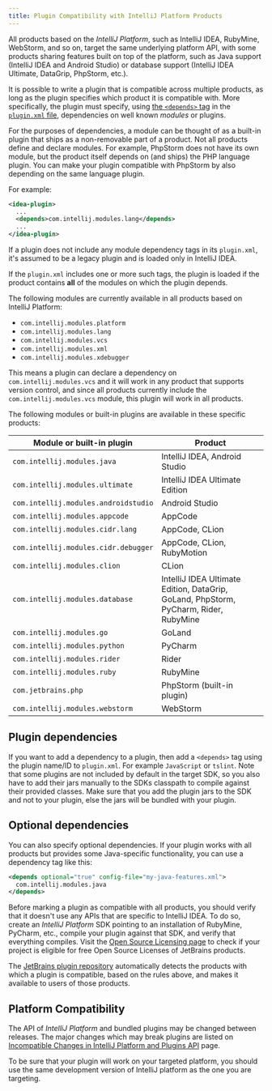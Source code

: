 ```yaml
---
title: Plugin Compatibility with IntelliJ Platform Products
---
```


<!--TODO link to sample_plugin file-->

All products based on the _IntelliJ Platform_, such as IntelliJ IDEA, RubyMine, WebStorm, and so on, target the same underlying platform API, with some products sharing features built on top of the platform, such as Java support (IntelliJ IDEA
and Android Studio) or database support (IntelliJ IDEA Ultimate, DataGrip, PhpStorm, etc.).

It is possible to write a plugin that is compatible across multiple products, as long as the plugin specifies which product it is compatible with. More specifically, the plugin must specify, using [the `<depends>` tag](/basics/plugin_structure/plugin_dependencies.md) in the [`plugin.xml` file](/basics/plugin_structure/plugin_configuration_file.md), dependencies on well known _modules_ or plugins.

For the purposes of dependencies, a module can be thought of as a built-in plugin that ships as a non-removable part of a product. Not all products define and declare modules. For example, PhpStorm does not have its own module, but the product itself depends on (and ships) the PHP language plugin. You can make your plugin compatible with PhpStorm by also depending on the same language plugin.

For example:

```xml
<idea-plugin>
  ...
  <depends>com.intellij.modules.lang</depends>
  ...
</idea-plugin>
```

<!--TODO link to sample_plugin file--> 

If a plugin does not include any module dependency tags in its `plugin.xml`, it's assumed to be a legacy plugin and is loaded only in IntelliJ IDEA. 

If the `plugin.xml` includes one or more such tags, the plugin is loaded if the product contains **all** of the modules on which the plugin depends.

The following modules are currently available in all products based on IntelliJ Platform:

* `com.intellij.modules.platform`
* `com.intellij.modules.lang`
* `com.intellij.modules.vcs`
* `com.intellij.modules.xml`
* `com.intellij.modules.xdebugger`

This means a plugin can declare a dependency on `com.intellij.modules.vcs` and it will work in any product that supports version control, and since all products currently include the `com.intellij.modules.vcs` module, this plugin will work in all products.

The following modules or built-in plugins are available in these specific products:

| Module or built-in plugin            | Product                                                                              |
|--------------------------------------|--------------------------------------------------------------------------------------|
| `com.intellij.modules.java`          | IntelliJ IDEA, Android Studio                                                        |
| `com.intellij.modules.ultimate`      | IntelliJ IDEA Ultimate Edition                                                       |
| `com.intellij.modules.androidstudio` | Android Studio                                                                       |
| `com.intellij.modules.appcode`       | AppCode                                                                              |
| `com.intellij.modules.cidr.lang`     | AppCode, CLion                                                                       |
| `com.intellij.modules.cidr.debugger` | AppCode, CLion, RubyMotion                                                           |
| `com.intellij.modules.clion`         | CLion                                                                                |
| `com.intellij.modules.database`      | IntelliJ IDEA Ultimate Edition, DataGrip, GoLand, PhpStorm, PyCharm, Rider, RubyMine |
| `com.intellij.modules.go`            | GoLand                                                                               |
| `com.intellij.modules.python`        | PyCharm                                                                              |
| `com.intellij.modules.rider`         | Rider                                                                                |
| `com.intellij.modules.ruby`          | RubyMine                                                                             |
| `com.jetbrains.php`                  | PhpStorm (built-in plugin)                                                           |
| `com.intellij.modules.webstorm`      | WebStorm                                                           |

## Plugin dependencies

If you want to add a dependency to a plugin, then add a `<depends>` tag using the plugin name/ID to `plugin.xml`. For example `JavaScript` or `tslint`. Note that some plugins are not included by default in the target SDK, so you also have to add their jars manually to the SDKs classpath to compile against their provided classes. Make sure that you add the plugin jars to the SDK and not to your plugin, else the jars will be bundled with your plugin.

## Optional dependencies

You can also specify optional dependencies. If your plugin works with all products but provides some Java-specific functionality, you can use a dependency tag like this:

```xml
<depends optional="true" config-file="my-java-features.xml">
  com.intellij.modules.java
</depends>
```

Before marking a plugin as compatible with all products, you should verify that it doesn't use any APIs that are specific to IntelliJ IDEA. To do so, create an _IntelliJ Platform_ SDK pointing to an installation of RubyMine, PyCharm, etc., compile your plugin against that SDK, and verify that everything compiles. Visit the [Open Source Licensing page](https://www.jetbrains.com/buy/opensource/) to check if your project is eligible for free Open Source Licenses of JetBrains products.

The [JetBrains plugin repository](https://plugins.jetbrains.com/) automatically detects the products with which a plugin is compatible, based on the rules above, and makes it available to users of those products.

## Platform Compatibility

The API of _IntelliJ Platform_ and bundled plugins may be changed between releases. The major changes which may break plugins are listed on [Incompatible Changes in IntelliJ Platform and Plugins API](/reference_guide/api_changes_list.md) page.

To be sure that your plugin will work on your targeted platform, you should use the same development version of IntelliJ platform as the one you are targeting. 
